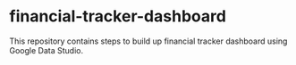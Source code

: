# financial-tracker-dashboard
This repository contains steps to build up financial tracker dashboard using Google Data Studio.
